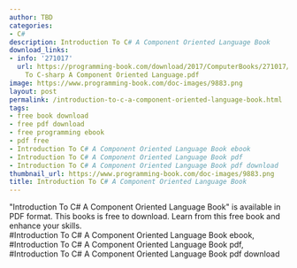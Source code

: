 ```yaml
---
author: TBD
categories:
- C#
description: Introduction To C# A Component Oriented Language Book
download_links:
- info: '271017'
  url: https://programming-book.com/download/2017/ComputerBooks/271017/Introduction
    To C-sharp A Component Oriented Language.pdf
image: https://www.programming-book.com/doc-images/9883.png
layout: post
permalink: /introduction-to-c-a-component-oriented-language-book.html
tags:
- free book download
- free pdf download
- free programming ebook
- pdf free
- Introduction To C# A Component Oriented Language Book ebook
- Introduction To C# A Component Oriented Language Book pdf
- Introduction To C# A Component Oriented Language Book pdf download
thumbnail_url: https://www.programming-book.com/doc-images/9883.png
title: Introduction To C# A Component Oriented Language Book
---
```


 
<div class="item-desc text-justify">
  "Introduction To C# A Component Oriented Language Book" is available in PDF format. This books is free to download. Learn from this free book and enhance your skills.
  <br>
  #Introduction To C# A Component Oriented Language Book ebook, #Introduction To C# A Component Oriented Language Book pdf, #Introduction To C# A Component Oriented Language Book pdf download
</div>